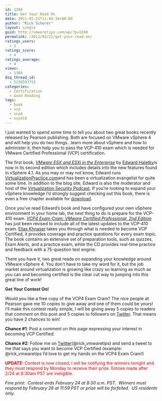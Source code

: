```yaml
---
id: 1288
title: Get Your Read On
date: 2011-02-21T11:44:34+00:00
author: "Rick Scherer"
layout: single
guid: http://vmwaretips.com/wp/?p=1288
permalink: /2011/02/21/get-your-read-on/
ratings_users:
  - 1
ratings_score:
  - 4
ratings_average:
  - 4
views:
  - 1304
dsq_thread_id:
  - 5156593753
categories:
  - Certification
  - Good Reading
tags:
  - book
  - vcp
  - vcp4
  - vcp410
---
```

I just wanted to spend some time to tell you about two great books recently released by Pearson publishing. Both are focused on VMware vSphere 4 and will help you do two things&#8230;learn more about vSphere and how to administer it, then help you to pass the VCP-410 exam which is needed for VMware Certified Professional (VCP) certification.

The first book, _<a href="http://www.informit.com/store/product.aspx?isbn=0137058977" target="_blank">VMware ESX and ESXi in the Enterprise</a>_ by <a href="http://twitter.com/Texiwill" target="_blank">Edward Haletky</a>is now in its second edition which includes details into the new features found in vSphere 4.1. As you may or may not know, Edward runs <a href="http://www.VirtualizationPractice.com" target="_blank">VirtualizationPractice.com</a>and has been a virtualization evangelist for quite some time. In addition to the blog site, Edward is also the moderator and host of the <a href="http://www.virtualizationpractice.com/blog/?page_id=4852" target="_blank">Virtualization Security Podcast</a>. If you&#8217;re looking to expand your vSphere knowledge I&#8217;d strongly suggest checking out this book, there is even a free chapter available for <a href="http://www.informit.com/content/images/9780137058976/samplepages/0137058977.pdf" target="_blank">download</a>.

Once you&#8217;ve read Edward&#8217;s book and have configured your own vSphere environment in your home lab, the next thing to do is prepare for the VCP-410 exam. <a href="http://www.pearsonitcertification.com/store/product.aspx?isbn=0789740567" target="_blank"><em>VCP4 Exam Cram: VMware Certified Professional, 2nd Edition</em></a> has just been revised to include all of the latest updates to the VCP-410 exam. <a href="http://www.eliaskhnaser.com/blogger.aspx?id=2" target="_blank">Elias Khnaser</a> takes you through what is needed to become VCP Certified, it provides coverage and practice questions for every exam topic. The book contains an extensive set of preparation tools, such as quizzes, Exam Alerts, and a practice exam, while the CD provides real-time practice and feedback with a 75-question test engine.

There you have it, two great reads on expanding your knowledge around VMware vSphere 4. You don&#8217;t have to take my word for it, but the job market around virtualization is growing like crazy so learning as much as you can and becoming certified is the clear cut way to jumping into this great line of work!

**Get Your Contest On!**

Would you like a free copy of the VCP4 Exam Cram? The nice people at Pearson gave me 10 copies to give away and one of them could be yours! I&#8217;ll make this contest really simple, I will be giving away 5 copies to readers that comment on this post and 5 copies to followers on <a href="http://twitter.com/rick_vmwaretips" target="_blank">Twitter</a>. That means you have 2 chances to win!

**Chance #1**: Post a comment on this page expressing your interest in becoming VCP Certified.
  
**Chance #2**: Follow me on <a href="http://twitter.com/rick_vmwaretips" target="_blank">Twitter</a>(@rick\_vmwaretips) and send a tweet to me that says you want to become VCP Certified (example:  @rick\_vmwaretips I&#8217;d love to get my hands on the VCP4 Exam Cram!)

<span style="color: #ff0000;"><strong>UPDATE: </strong>Contest is now closed, I will be notifying the winners tonight and they must respond by Monday to receive their prize. Entries made after 2/24 at 8:30am PST are ineligible. </span>

_Fine print:  Contest ends February 24 at 8:30 a.m. PST.  Winners must respond by February 28 at 11:59 PST or prize will be forfeited.  US residents only._